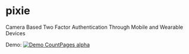 # pixie
Camera Based Two Factor Authentication Through Mobile and Wearable Devices

Demo:
[![Demo CountPages alpha](https://j.gifs.com/qjBr3D.gif)](https://youtu.be/tWepolcXUJg)
